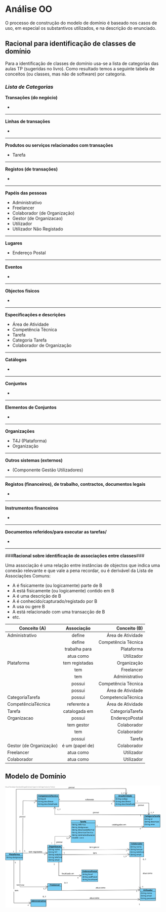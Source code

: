 


# Análise OO #
O processo de construção do modelo de domínio é baseado nos casos de uso, em especial os substantivos utilizados, e na descrição do enunciado.
## Racional para identificação de classes de domínio ##
Para a identificação de classes de domínio usa-se a lista de categorias das aulas TP (sugeridas no livro). Como resultado temos a seguinte tabela de conceitos (ou classes, mas não de software) por categoria.

### _Lista de Categorias_ ###

**Transações (do negócio)**

*

---

**Linhas de transações**

*

---

**Produtos ou serviços relacionados com transações**

* Tarefa

---


**Registos (de transações)**

*  

---  


**Papéis das pessoas**

* Administrativo
* Freelancer
* Colaborador (de Organização)
* Gestor (de Organizacao)
* Utilizador
* Utilizador Não Registado

---


**Lugares**

*  Endereço Postal

---

**Eventos**

* 

---


**Objectos físicos**

*

---


**Especificações e descrições**

*  Área de Atividade
*  Competência Técnica
*  Tarefa
*  Categoria Tarefa
*  Colaborador de Organização

---


**Catálogos**

*  

---


**Conjuntos**

*  

---


**Elementos de Conjuntos**

*  

---


**Organizações**

*  T4J (Plataforma)
*  Organização

---

**Outros sistemas (externos)**

*  (Componente Gestão Utilizadores)


---


**Registos (financeiros), de trabalho, contractos, documentos legais**

* 

---


**Instrumentos financeiros**

*  

---


**Documentos referidos/para executar as tarefas/**

* 
---



###**Racional sobre identificação de associações entre classes**###

Uma associação é uma relação entre instâncias de objectos que indica uma conexão relevante e que vale a pena recordar, ou é derivável da Lista de Associações Comuns:

+ A é fisicamente (ou logicamente) parte de B
+ A está fisicamente (ou logicamente) contido em B
+ A é uma descrição de B
+ A é conhecido/capturado/registado por B
+ A usa ou gere B
+ A está relacionado com uma transacção de B
+ etc.



| Conceito (A) 		|  Associação   		|  Conceito (B) |
|----------	   		|:-------------:		|------:       |
| Administrativo  	| define    		 	| Área de Atividade  |
|   					| define            | Competência Técnica  |
|   					| trabalha para     | Plataforma  |
|						| atua como			| Utilizador |
| Plataforma			| tem registadas    | Organização  |
|						| tem     			| Freelancer  |
|						| tem     			| Administrativo  |
| 						| possui     			| Competência Técnica  |
| 						| possui     			| Área de Atividade  |
|CategoriaTarefa | possui | CompetenciaTécnica|
| CompetênciaTécnica| referente a       | Área de Atividade  |
|Tarefa| catalogada em| CategoriaTarefa
| Organizacao			| possui      	   | EndereçoPostal  |
|						| tem gestor     	| Colaborador |
|						| tem		     		| Colaborador |
|           |possui| Tarefa
| Gestor (de Organização)| é um (papel de)| Colaborador |
| Freelancer			| atua como			| Utilizador |
| Colaborador			| atua como			| Utilizador |


## Modelo de Domínio

![MD.svg](MD.svg)



